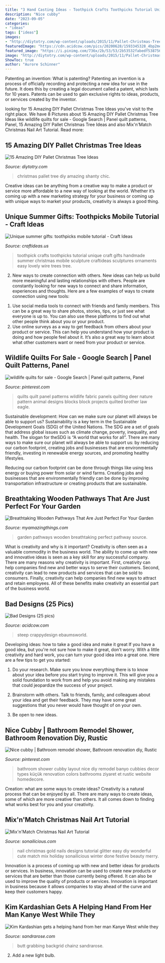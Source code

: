 ```yaml
---
title: "3 Hand Casting Ideas - Toothpick Crafts Toothpicks Tutorial Unique Craft Gifts Handmade Summer Christmas Mobile Sculpture Craftideas Sculptures Ornaments Easy Lovely Wire Trees Tree"
description: "Nice cubby"
date: "2023-09-05"
categories:
- "ideas"
tags: ["ideas"]
images:
- "http://diytotry.com/wp-content/uploads/2015/11/Pallet-Christmas-Tree13.jpg"
featuredImage: "https://cdn.acidcow.com/pics/20200628/1593345328_4bp2metebk.jpg"
featured_image: "https://i.pinimg.com/736x/2b/53/53/2b53532fabedf538756580d6fa32e486--cubbies-bathroom-ideas.jpg"
image: "http://diytotry.com/wp-content/uploads/2015/11/Pallet-Christmas-Tree13.jpg"
ShowToc: true
author: "Aurore Schinner"
---
```



Patenting an invention: What is patenting?
Patenting an invention is a process of officially recording and protecting a new idea for use in the future. It does this by creating a legal document called a patent, which lasts for 10 years. Patents can be used to gain exclusive rights to ideas, products, or services created by the inventor.

	

		
looking for 15 Amazing DIY Pallet Christmas Tree Ideas you've visit to the right place. We have 8 Pictures about 15 Amazing DIY Pallet Christmas Tree Ideas like wildlife quilts for sale - Google Search | Panel quilt patterns, Panel, 15 Amazing DIY Pallet Christmas Tree Ideas and also Mix&#039;n&#039;Match Christmas Nail Art Tutorial. Read more:
		
    
## 15 Amazing DIY Pallet Christmas Tree Ideas

<img loading=lazy src="http://diytotry.com/wp-content/uploads/2015/11/Pallet-Christmas-Tree13.jpg" onerror="this.onerror=null;this.src='https://tse3.mm.bing.net/th?id=OIP.FEGZlmlP10ZE5DvOl30ejgHaLH&amp;pid=15.1';" alt="15 Amazing DIY Pallet Christmas Tree Ideas">

_Source: diytotry.com_

>christmas pallet tree diy amazing shanty chic. 

	

Creative ideas can be anything from a creative way to make a product or service more affordable to a new way of looking at the world. Whether it’s coming up with a new marketing strategy for your business or coming up with unique ways to market your products, creativity is always a good thing.

    
## Unique Summer Gifts: Toothpicks Mobile Tutorial - Craft Ideas

<img loading=lazy src="http://www.craftideas.us/wp-content/uploads/2012/10/handmade-crafts.jpg" onerror="this.onerror=null;this.src='https://tse3.mm.bing.net/th?id=OIP.kkOISHj8R5G5xdfmPxhQiAHaJ4&amp;pid=15.1';" alt="Unique summer gifts: toothpicks mobile tutorial - Craft Ideas">

_Source: craftideas.us_

>toothpick crafts toothpicks tutorial unique craft gifts handmade summer christmas mobile sculpture craftideas sculptures ornaments easy lovely wire trees tree. 

	

2. New ways to create connection with others.
New ideas can help us build more meaningful and lasting relationships with others. People are constantly looking for new ways to connect and share information, experiences and thoughts. Here are a few examples of ways to create connection using new tools: 
1) Use social media tools to connect with friends and family members. This can be a great way to share photos, stories, tips, or just see what everyone is up to. You can also use these platforms to find out what other people think about you or your product. 
2) Use online surveys as a way to get feedback from others about your product or service. This can help you understand how your product is doing and how people feel about it. It’s also a great way to learn about what other customers want or need from your product or service.

    
## Wildlife Quilts For Sale - Google Search | Panel Quilt Patterns, Panel

<img loading=lazy src="https://i.pinimg.com/736x/e8/17/58/e81758ecf900f6d21c14510c167fceb7.jpg" onerror="this.onerror=null;this.src='https://tse1.mm.bing.net/th?id=OIP.V3hHwAMk5loa1c-1FFJiZwHaJ3&amp;pid=15.1';" alt="wildlife quilts for sale - Google Search | Panel quilt patterns, Panel">

_Source: pinterest.com_

>quilts quilt panel patterns wildlife fabric panels quilting deer nature pattern animal designs blocks block projects quilted brother law eagle. 

	

Sustainable development: How can we make sure our planet will always be able to support us?
Sustainability is a key term in the Sustainable Development Goals (SDG) of the United Nations. The SDG are a set of goals that address global issues such as climate change, poverty, inequality, and health. The slogan for theSDG is “A world that works for all”.
There are many ways to make sure our planet will always be able to support us: by reducing our carbon footprint, creating jobs and businesses that are environmentally friendly, investing in renewable energy sources, and promoting healthy lifestyles.

Reducing our carbon footprint can be done through things like using less energy or buying power from solar or wind farms. Creating jobs and businesses that are environmentally friendly can be done by improving transportation infrastructure or creating products that are sustainable.

    
## Breathtaking Wooden Pathways That Are Just Perfect For Your Garden

<img loading=lazy src="https://myamazingthings.com/wp-content/uploads/2017/02/garden-pathway-idea25.jpg" onerror="this.onerror=null;this.src='https://tse2.mm.bing.net/th?id=OIP.JC14PJsKORMXsBP8yXpW9AHaJ5&amp;pid=15.1';" alt="Breathtaking Wooden Pathways That Are Just Perfect For Your Garden">

_Source: myamazingthings.com_

>garden pathways wooden breathtaking perfect pathway source. 

	

What is creativity and why is it important?
Creativity is often seen as a valuable commodity in the business world. The ability to come up with new and innovative ideas is seen as a key skill for any successful company. There are many reasons why creativity is important. First, creativity can help companies find new and better ways to serve their customers. Second, creativity can lead to new products and services that can be sold to consumers. Finally, creativity can help companies find new ways to attract and retain employees. All of these benefits make creativity an essential part of the business world.

    
## Bad Designs (25 Pics)

<img loading=lazy src="https://cdn.acidcow.com/pics/20200628/1593345328_4bp2metebk.jpg" onerror="this.onerror=null;this.src='https://tse2.mm.bing.net/th?id=OIP.00IGudv9f1kNBXUBNgcHZgHaJ4&amp;pid=15.1';" alt="Bad Designs (25 pics)">

_Source: acidcow.com_

>steep crappydesign ebaumsworld. 

	

Developing ideas: how to take a good idea and make it great
If you have a good idea, but you're not sure how to make it great, don't worry. With a little creativity and hard work, you can turn your good idea into a great one.
Here are a few tips to get you started:

1. Do your research. Make sure you know everything there is to know about your idea before you start trying to improve it. This will give you a solid foundation to work from and help you avoid making any mistakes that could jeopardize the success of your project.

2. Brainstorm with others. Talk to friends, family, and colleagues about your idea and get their feedback. They may have some great suggestions that you never would have thought of on your own.

3. Be open to new ideas.

    
## Nice Cubby | Bathroom Remodel Shower, Bathroom Renovation Diy, Rustic

<img loading=lazy src="https://i.pinimg.com/736x/2b/53/53/2b53532fabedf538756580d6fa32e486--cubbies-bathroom-ideas.jpg" onerror="this.onerror=null;this.src='https://tse1.mm.bing.net/th?id=OIP.rpImQqcPKpp8dLKEqLZADwHaLH&amp;pid=15.1';" alt="Nice cubby | Bathroom remodel shower, Bathroom renovation diy, Rustic">

_Source: pinterest.com_

>bathroom shower cubby layout nice diy remodel banyo cubbies decor types küçük renovation colors bathrooms ziyaret et rustic website homedecore. 

	

Creation: what are some ways to create ideas?
Creativity is a natural process that can be enjoyed by all. There are many ways to create ideas, some of which are more creative than others. It all comes down to finding what works best for you and your creativity.

    
## Mix&#039;n&#039;Match Christmas Nail Art Tutorial

<img loading=lazy src="https://sonailicious.com/wp-content/uploads/2013/12/gold-glitter-christmas-nail-art.jpg" onerror="this.onerror=null;this.src='https://tse4.mm.bing.net/th?id=OIP.EcDmiJ_q71CYoSaraNaXEAHaLH&amp;pid=15.1';" alt="Mix&#039;n&#039;Match Christmas Nail Art Tutorial">

_Source: sonailicious.com_

>nail christmas gold nails designs tutorial glitter easy diy wonderful cute match mix holiday sonailicious winter done festive beauty merry. 

	

Innovation is a process of coming up with new and better ideas for products or services. In business, innovation can be used to create new products or services that are better than those currently being offered. It can also be used to improve the quality of products or services. Innovation is important in business because it allows companies to stay ahead of the curve and keep their customers happy.

    
## Kim Kardashian Gets A Helping Hand From Her Man Kanye West While They

<img loading=lazy src="https://sandrarose.com/wp-content/uploads/2018/08/kanye-kim-at-2-chainz-reception1.jpg" onerror="this.onerror=null;this.src='https://tse2.mm.bing.net/th?id=OIP.Q2i3o40GpzE48u_neKg3BQHaLG&amp;pid=15.1';" alt="Kim Kardashian gets a helping hand from her man Kanye West while they">

_Source: sandrarose.com_

>butt grabbing backgrid chainz sandrarose. 

	

2. Add a new light bulb. 


